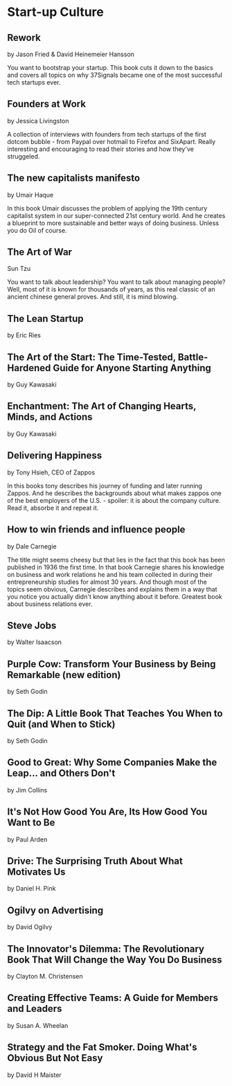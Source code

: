 # Start-up Culture

## Rework
by Jason Fried & David Heinemeier Hansson

You want to bootstrap your startup. This book cuts it down to the basics and covers all topics on why 37Signals became one of the most successful tech startups ever.

## Founders at Work
by Jessica Livingston

A collection of interviews with founders from tech startups of the first dotcom bubble - from Paypal over hotmail to Firefox and SixApart. Really interesting and encouraging to read their stories and how they've struggeled.


## The new capitalists manifesto
by Umair Haque

In this book Umair discusses the problem of applying the 19th century capitalist system in our super-connected 21st century world. And he creates a blueprint to more sustainable and better ways of doing business. Unless you do Oil of course.

## The Art of War
Sun Tzu

You want to talk about leadership? You want to talk about managing people? Well, most of it is known for thousands of years, as this real classic of an ancient chinese general proves. And still, it is mind blowing.

## The Lean Startup
by Eric Ries

## The Art of the Start: The Time-Tested, Battle-Hardened Guide for Anyone Starting Anything
by Guy Kawasaki

## Enchantment: The Art of Changing Hearts, Minds, and Actions
by Guy Kawasaki

## Delivering Happiness
by Tony Hsieh, CEO of Zappos

In this books tony describes his journey of funding and later running Zappos. And he describes the backgrounds about what makes zappos one of the best employers of the U.S. - spoiler: it is about the company culture. Read it, absorbe it and repeat it.

## How to win friends and influence people
by Dale Carnegie

The title might seems cheesy but that lies in the fact that this book has been published in 1936 the first time. In that book Carnegie shares his knowledge on business and work relations he and his team collected in during their entrepreneurship studies for almost 30 years. And though most of the topics seem obvious, Carnegie describes and explains them in a way that you notice you actually didn't know anything about it before. Greatest book about business relations ever.

## Steve Jobs
by Walter Isaacson

## Purple Cow: Transform Your Business by Being Remarkable (new edition)
by Seth Godin

## The Dip: A Little Book That Teaches You When to Quit (and When to Stick)
by Seth Godin

## Good to Great: Why Some Companies Make the Leap... and Others Don't
by Jim Collins

## It's Not How Good You Are, Its How Good You Want to Be
by Paul Arden

## Drive: The Surprising Truth About What Motivates Us
by Daniel H. Pink

## Ogilvy on Advertising
by David Ogilvy

## The Innovator's Dilemma: The Revolutionary Book That Will Change the Way You Do Business
by Clayton M. Christensen

## Creating Effective Teams: A Guide for Members and Leaders
by Susan A. Wheelan

## Strategy and the Fat Smoker. Doing What's Obvious But Not Easy
by David H Maister
